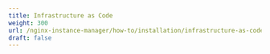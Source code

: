 ```yaml
---
title: Infrastructure as Code
weight: 300
url: /nginx-instance-manager/how-to/installation/infrastructure-as-code/
draft: false
---
```


